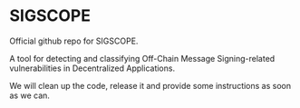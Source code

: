 # SIGSCOPE
Official github repo for SIGSCOPE.

A tool for detecting and classifying Off-Chain Message Signing-related vulnerabilities in Decentralized Applications. 

We will clean up the code, release it and provide some instructions as soon as we can.
